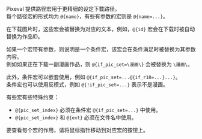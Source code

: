 Pixeval 提供路径宏用于更精细的设定下载路径。\
每个路径宏的形式均为 `@{name}`，有些有参数的宏则是 `@{name=...}`。

在下载图片时，这些宏会被替换为对应的文本，例如，`@{id}` 宏会在下载时被自动替换为作品ID。

如果一个宏带有参数，则说明是一个条件宏，该宏会在条件满足时被替换为其参数内容。\
例如如果正在下载一副漫画作品，则 `@{if_pic_set=\漫画\}` 会被替换为 `\漫画\`。

此外，条件宏可以嵌套使用，例如 `@{if_pic_set=...@{if_r18=...}...}`。\
条件宏也可以使用反模式，例如 `@{!if_pic_set=...}` 表示不是漫画。

有些宏有些特殊约束：

- `@{pic_set_index}` 必须在条件宏 `@{if_pic_set=...}` 中使用。
- `@{pic_set_index}` 和 `@{ext}` 必须在文件名中使用。

要查看每个宏的作用，请将鼠标指针移动到对应宏的按钮上。
